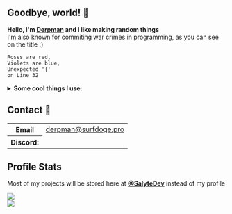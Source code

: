 ## Goodbye, world! 👋
**Hello, I'm [Derpman](https://github.com/DerpmanDev) and I like making random things**
<br>
I'm also known for commiting war crimes in programming, as you can see on the title :)
```
Roses are red,
Violets are blue,
Unexpected '{'
on Line 32
```
<details><summary><strong>Some cool things I use:</strong></summary>
- Node.JS
  <br>
- Python
  <br>
- HTML
  <br>
- CSS
  <br>
- JavaScript
  <br>
- Git
  <br>
- Linux
  <br>
- VSCode
  <br>
- Discord.js
  <br>
- Discord.py
  <br>
- PostgreSQL
  <br>
- TypeScript
  <br>
- Bash/Shell
  <br>
- React
  <br>
- Vite (learning)
  <br>
- Replit
  <br>
- cloudflare
  <br>
- Markdown
  <br>
- Astro
  <br>
- Tailwind
  <br>
- DaisyUI
</details>

## Contact 📩

<table>
  <tr>
    <th><a>Email</a></th>
    <td><a href="mailto:derpman@surfdoge.pro">derpman@surfdoge.pro</a></td>
  </tr>
  <tr>
    <th><a>Discord:</a></th>
    <td><img src="https://dcbadge.limes.pink/api/shield/709931479630741555" alt="" /></td>
  </tr>
</table>

## Profile Stats
Most of my projects will be stored here at **[@SalyteDev](https://github.com/SalyteDev)** instead of my profile
<br>

![](https://komarev.com/ghpvc/?username=DerpmanDev)\
![](https://github-readme-stats.vercel.app/api?username=DerpmanDev&show_icons=true&count_private=true&hide_border=false)
